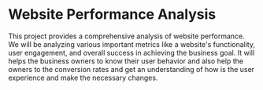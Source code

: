 # Website Performance Analysis
 This project provides a comprehensive analysis of website performance. We will be analyzing various important metrics like a website's functionality, user engagement, and overall success in achieving the business goal. It will helps the business owners to know their user behavior and also help the owners to the conversion rates and get an understanding of how is the user experience and make the necessary changes.
